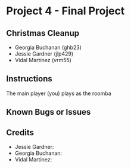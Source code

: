 # Project 4 - Final Project
## Christmas Cleanup
* Georgia Buchanan (ghb23)
* Jessie Gardner (jlp429)
* Vidal Martinez (vrm55)
## Instructions
The main player (you) plays as the roomba
## Known	Bugs	or	Issues

## Credits
*	Jessie Gardner:	
*	Georgia Buchanan:	
*	Vidal Martinez:	
